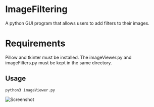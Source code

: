 # ImageFiltering
A python GUI program that allows users to add filters to their images.

# Requirements
Pillow and tkinter must be installed.
The imageViewer.py and imageFilters.py must be kept in the same directory.

## Usage

```
python3 imageViewer.py
```
![Screenshot](https://i.imgur.com/Ou3Uw58.png "Image Editor Preview")
